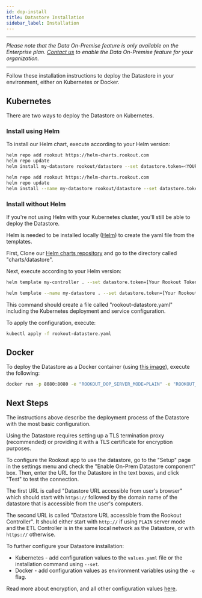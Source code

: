 ```yaml
---
id: dop-install
title: Datastore Installation
sidebar_label: Installation
---
```


---

*Please note that the Data On-Premise feature is only available on the Enterprise plan. [Contact us](https://www.rookout.com/company/contact) to enable the Data On-Premise feature for your organization.*

---

Follow these installation instructions to deploy the Datastore in your environment, either on Kubernetes or Docker.

## Kubernetes

There are two ways to deploy the Datastore on Kubernetes.

### Install using Helm

To install our Helm chart, execute according to your Helm version:

<!--DOCUSAURUS_CODE_TABS-->

<!--Helm v3-->

```bash
helm repo add rookout https://helm-charts.rookout.com
helm repo update
helm install my-datastore rookout/datastore --set datastore.token=<YOUR_ORGANIZATION_TOKEN>
```

<div class="rookout-org-info"></div>

<!--Helm v2-->

```bash
helm repo add rookout https://helm-charts.rookout.com
helm repo update
helm install --name my-datastore rookout/datastore --set datastore.token=<YOUR_ORGANIZATION_TOKEN>
```

<div class="rookout-org-info"></div>

<!--END_DOCUSAURUS_CODE_TABS-->
 
### Install without Helm

If you're not using Helm with your Kubernetes cluster, you'll still be able to deploy the Datastore.

Helm is needed to be installed locally ([Helm](https://helm.sh/docs/intro/install/)) to create the yaml file from the templates.

First, Clone our [Helm charts repository](https://github.com/Rookout/helm-charts) and go to the directory called "charts/datastore".

Next, execute according to your Helm version:

<!--DOCUSAURUS_CODE_TABS-->

<!--Helm v3-->

```bash
helm template my-controller . --set datastore.token=[Your Rookout Token] > rookout-datastore.yaml
```

<div class="rookout-org-info"></div>

<!--Helm v2-->

```bash
helm template --name my-datastore . --set datastore.token=[Your Rookout Token] > rookout-datastore.yaml
```

<div class="rookout-org-info"></div>

<!--END_DOCUSAURUS_CODE_TABS-->

This command should create a file called "rookout-datastore.yaml" including the Kubernetes deployment and service configuration.

To apply the configuration, execute:

```bash
kubectl apply -f rookout-datastore.yaml
```

## Docker

To deploy the Datastore as a Docker container (using [this image](https://hub.docker.com/r/rookout/data-on-prem/)), execute the following:

```bash
docker run -p 8080:8080 -e "ROOKOUT_DOP_SERVER_MODE=PLAIN" -e "ROOKOUT_TOKEN=[Your Rookout Token]" rookout/data-on-prem
```

<div class="rookout-org-info"></div>

## Next Steps

The instructions above describe the deployment process of the Datastore with the most basic configuration.

Using the Datastore requires setting up a TLS termination proxy (recommended) or providing it with a TLS certificate for encryption purposes.

To configure the Rookout app to use the datastore, go to the "Setup" page in the settings menu and check the "Enable On-Prem Datastore component" box. Then, enter the URL for the Datastore in the text boxes, and click "Test" to test the connection.

The first URL is called "Datastore URL accessible from user's browser" which should start with `https://` followed by the domain name of the datastore that is accessible from the user's computers.

The second URL is called "Datastore URL accessible from the Rookout Controller". It should either start with `http://` if using `PLAIN` server mode and the ETL Controller is in the same local network as the Datastore, or with `https://` otherwise.

To further configure your Datastore installation:

* Kubernetes - add configuration values to the `values.yaml` file or the installation command using `--set`.
* Docker - add configuration values as environment variables using the `-e` flag.

Read more about encryption, and all other configuration values [here](dop-config.md#helm-values).

